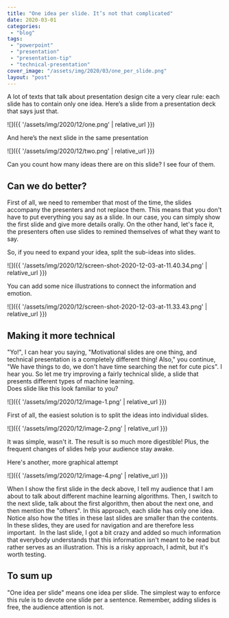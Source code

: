 ```yaml
---
title: "One idea per slide. It’s not that complicated"
date: 2020-03-01
categories: 
 - "blog"
tags: 
 - "powerpoint"
 - "presentation"
 - "presentation-tip"
 - "technical-presentation"
cover_image: "/assets/img/2020/03/one_per_slide.png"
layout: "post"
---
```


A lot of texts that talk about presentation design cite a very clear rule: each slide has to contain only one idea. Here’s a slide from a presentation deck that says just that.

![]({{ '/assets/img/2020/12/one.png' | relative_url }})

And here’s the next slide in the same presentation

![]({{ '/assets/img/2020/12/two.png' | relative_url }})

Can you count how many ideas there are on this slide? I see four of them.

## Can we do better?

First of all, we need to remember that most of the time, the slides accompany the presenters and not replace them. This means that you don't have to put everything you say as a slide. In our case, you can simply show the first slide and give more details orally. On the other hand, let's face it, the presenters often use slides to remined themselves of what they want to say. 

So, if you need to expand your idea, split the sub-ideas into slides. 

![]({{ '/assets/img/2020/12/screen-shot-2020-12-03-at-11.40.34.png' | relative_url }})

You can add some nice illustrations to connect the information and emotion. 

![]({{ '/assets/img/2020/12/screen-shot-2020-12-03-at-11.33.43.png' | relative_url }})

## Making it more technical 

"Yo!", I can hear you saying, "Motivational slides are one thing, and technical presentation is a completely different thing! Also," you continue, "We have things to do, we don't have time searching the net for cute pics". I hear you. So let me try improving a fairly technical slide, a slide that presents different types of machine learning.<br>Does slide like this look familiar to you?

![]({{ '/assets/img/2020/12/image-1.png' | relative_url }})

First of all, the easiest solution is to split the ideas into individual slides. 

![]({{ '/assets/img/2020/12/image-2.png' | relative_url }})

It was simple, wasn't it. The result is so much more digestible! Plus, the frequent changes of slides help your audience stay awake.

Here's another, more graphical attempt

![]({{ '/assets/img/2020/12/image-4.png' | relative_url }})

When I show the first slide in the deck above, I tell my audience that I am about to talk about different machine learning algorithms. Then, I switch to the next slide, talk about the first algorithm, then about the next one, and then mention the "others". In this approach, each slide has only one idea. Notice also how the titles in these last slides are smaller than the contents. In these slides, they are used for navigation and are therefore less important.  In the last slide, I got a bit crazy and added so much information that everybody understands that this information isn't meant to be read but rather serves as an illustration. This is a risky approach, I admit, but it's worth testing.

## To sum up

"One idea per slide" means one idea per slide. The simplest way to enforce this rule is to devote one slide per a sentence. Remember, adding slides is  free, the audience attention is not.
